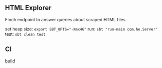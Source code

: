 HTML Explorer
-------------
Finch endpoint to answer queries about scraped HTML files

set heap size: ```export SBT_OPTS="-Xmx4G"```
run: ```sbt "run-main com.he.Server"```
test: ```sbt clean test```


CI
---
[build](https://travis-ci.org/roy-d/he.svg?branch=master)
